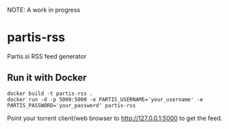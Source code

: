 NOTE: A work in progress

# partis-rss
Partis.si RSS feed generator

## Run it with Docker
```
docker build -t partis-rss .
docker run -d -p 5000:5000 -e PARTIS_USERNAME='your_username' -e PARTIS_PASSWORD='your_password' partis-rss
```

Point your torrent client/web browser to http://127.0.0.1:5000 to get the feed.